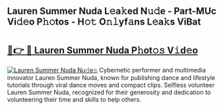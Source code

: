 ## Lauren Summer Nuda L𝚎a𝚔ed N𝚞𝚍e - Part-MUc Vi𝚍𝚎o P𝚑𝚘tos - H𝚘𝚝 O𝚗𝚕yf𝚊ns L𝚎a𝚔s ViBat

# <h2><a href="http://kf6152.oniu.top/?m=Lauren+Summer+Nuda">🔗👉 🔴 Lauren Summer Nuda P𝚑ot𝚘𝚜 V𝚒d𝚎o</a></h2>

[![Lauren Summer Nuda Nu𝚍e𝚜](https://i.imgur.com/0qMVB7G.gif)](http://kf6152.oniu.top/?m=Lauren+Summer+Nuda)
Cybernetic performer and multimedia innovator Lauren Summer Nuda, known for publishing dance and lifestyle tutorials through viral dance moves and compact clips. Selfless volunteer Lauren Summer Nuda, recognized for their generosity and dedication to volunteering their time and skills to help others.  

